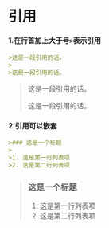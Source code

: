 # 引用

#### 1\.在行首加上大于号`>`表示引用

```markdown
>这是一段引用的话。
>
>这是一段引用的话。
```

> 这是一段引用的话。
>
> 这是一段引用的话。

#### 2\.引用可以嵌套

```markdown
>### 这是一个标题
>
>1.	这是第一行列表项
>2.	这是第二行列表项
```

>### 这是一个标题
>
>1. 这是第一行列表项
>2. 这是第二行列表项

